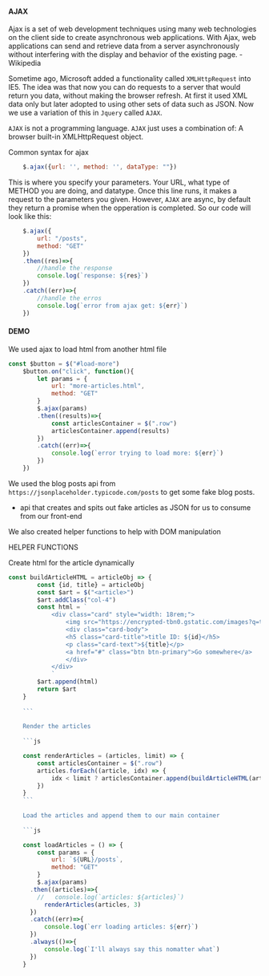 #### AJAX

Ajax is a set of web development techniques using many web technologies on the client side to create asynchronous web applications. With Ajax, web applications can send and retrieve data from a server asynchronously without interfering with the display and behavior of the existing page. - Wikipedia

Sometime ago, Microsoft added a functionality called `XMLHttpRequest` into IE5. The idea was that now you can do requests to a server that would return you data, without making the browser refresh.  At first it used XML data only but later adopted to using other sets of data such as JSON. Now we use a variation of this in `Jquery` called `AJAX`.

`AJAX` is not a programming language. `AJAX` just uses a combination of: A browser built-in XMLHttpRequest object.


Common syntax for ajax

```js
    $.ajax({url: '', method: '', dataType: ""})
```

This is where you specify your parameters. Your URL, what type of METHOD you are doing, and datatype. Once this line runs, it makes a request to the parameters you given. However, `AJAX` are async, by default they return a promise when the opperation is completed.  So our code will look like this:

```js
    $.ajax({
        url: "/posts",
        method: "GET"
    })
    .then((res)=>{
        //handle the response
        console.log(`response: ${res}`)
    })
    .catch((err)=>{
        //handle the erros
        console.log(`error from ajax get: ${err}`)
    })
```


#### DEMO

We used ajax to load html from another html file

```js
const $button = $("#load-more")
    $button.on("click", function(){
        let params = {
            url: "more-articles.html",
            method: "GET"
        }
        $.ajax(params)
        .then((results)=>{
            const articlesContainer = $(".row")
            articlesContainer.append(results)
        })
        .catch((err)=>{
            console.log(`error trying to load more: ${err}`)
        })
    })
```

We used the blog posts api from `https://jsonplaceholder.typicode.com/posts` to get some fake blog posts.

 - api that creates and spits out fake articles as JSON for us to consume from our front-end

We also created helper functions to help with DOM manipulation



HELPER FUNCTIONS

Create html for the article dynamically

```js
const buildArticleHTML = articleObj => {
        const {id, title} = articleObj
        const $art = $("<article>")
        $art.addClass("col-4")
        const html = `
            <div class="card" style="width: 18rem;">
                <img src="https://encrypted-tbn0.gstatic.com/images?q=tbn:ANd9GcTXh-HlquZky4tRPMQE8oHQslZCgERmgIhnBLZqiODrsO__yVN0Tfp7bVYLHhc&usqp=CAc" class="card-img-top" alt="...">
                <div class="card-body">
                <h5 class="card-title">title ID: ${id}</h5>
                <p class="card-text">${title}</p>
                <a href="#" class="btn btn-primary">Go somewhere</a>
                </div>
            </div>
            `
        $art.append(html)
        return $art
    }
    
    ```
    
    Render the articles
    
    ```js

    const renderArticles = (articles, limit) => {
        const articlesContainer = $(".row")
        articles.forEach((article, idx) => {
            idx < limit ? articlesContainer.append(buildArticleHTML(article)) : ''
        })
    }
    ```
    
    Load the articles and append them to our main container
    
    ```js

    const loadArticles = () => {
        const params = {
            url: `${URL}/posts`,
            method: "GET"
        }
        $.ajax(params)
      .then((articles)=>{
        //   console.log(`articles: ${articles}`)
          renderArticles(articles, 3)
      })
      .catch((err)=>{
          console.log(`err loading articles: ${err}`)
      })
      .always(()=>{
          console.log(`I'll always say this nomatter what`)
      })
    }
```
